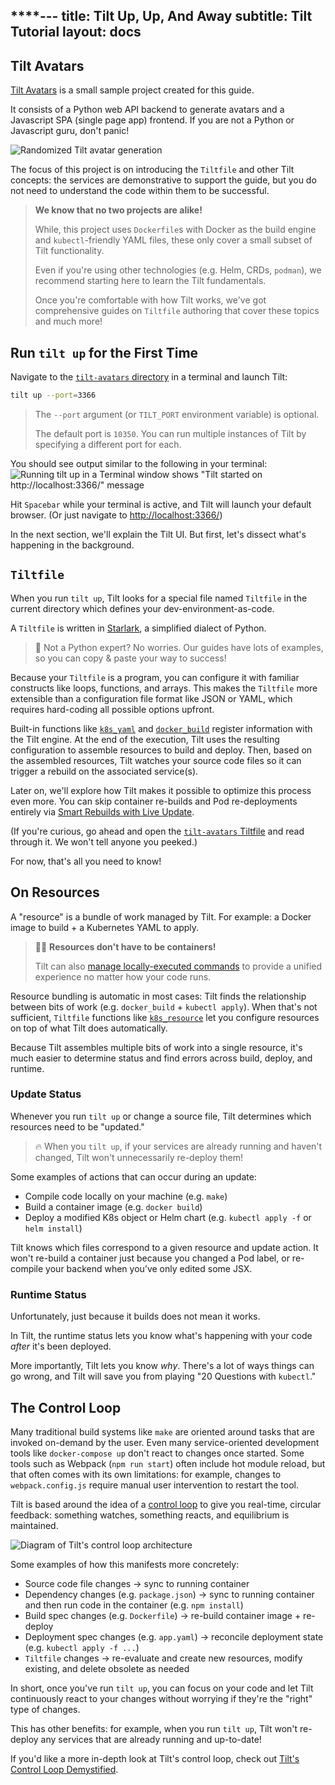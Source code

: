 ****---
title: Tilt Up, Up, And Away
subtitle: Tilt Tutorial
layout: docs
---
## Tilt Avatars
[Tilt Avatars][repo-tilt-avatars] is a small sample project created for this guide.

It consists of a Python web API backend to generate avatars and a Javascript SPA (single page app) frontend.
If you are not a Python or Javascript guru, don't panic!

![Randomized Tilt avatar generation](/assets/img/tutorial/tilt-avatars.gif)

The focus of this project is on introducing the `Tiltfile` and other Tilt concepts: the services are demonstrative to support the guide, but you do not need to understand the code within them to be successful.

> **We know that no two projects are alike!**
>
> While, this project uses `Dockerfile`s with Docker as the build engine and `kubectl`-friendly YAML files,
> these only cover a small subset of Tilt functionality.
> 
> Even if you're using other technologies (e.g. Helm, CRDs, `podman`), we recommend starting here to learn the Tilt fundamentals.
>
> Once you're comfortable with how Tilt works, we've got comprehensive guides on `Tiltfile` authoring that cover these topics and much more!

## Run `tilt up` for the First Time
Navigate to the [`tilt-avatars` directory][tutorial-prerequisites-sample-project] in a terminal and launch Tilt:
```bash
tilt up --port=3366
```

> The `--port` argument (or `TILT_PORT` environment variable) is optional.
>
> The default port is `10350`.
> You can run multiple instances of Tilt by specifying a different port for each.

You should see output similar to the following in your terminal:
![Running tilt up in a Terminal window shows "Tilt started on http://localhost:3366/" message](/assets/img/tutorial/tilt-up-cli.gif)

Hit `Spacebar` while your terminal is active, and Tilt will launch your default browser.
(Or just navigate to [http://localhost:3366/]())

In the next section, we'll explain the Tilt UI. But first, let's dissect what's happening in the background.
<!-- TODO(milas): this would be a great place for a cheeky graphic about how we're stalling while the builds happen -->

## `Tiltfile`
When you run `tilt up`, Tilt looks for a special file named `Tiltfile` in the current directory which defines your dev-environment-as-code.

A `Tiltfile` is written in [Starlark][starlark], a simplified dialect of Python.

> 🐍 Not a Python expert? No worries. Our guides have lots of examples, so you can copy & paste your way to success!

Because your `Tiltfile` is a program, you can configure it with familiar constructs like loops, functions, and arrays.
This makes the `Tiltfile` more extensible than a configuration file format like JSON or YAML, which requires hard-coding all possible options upfront.

Built-in functions like [`k8s_yaml`][api-k8s_yaml] and [`docker_build`][api-docker_build] register information with the Tilt engine.
At the end of the execution, Tilt uses the resulting configuration to assemble resources to build and deploy. Then, based on the assembled resources, Tilt watches your source code files so it can trigger a rebuild on the associated service(s). 

Later on, we'll explore how Tilt makes it possible to optimize this process even more. You can skip container re-builds and Pod re-deployments entirely via [Smart Rebuilds with Live Update][tutorial-live-update].

(If you're curious, go ahead and open the [`tilt-avatars` Tiltfile][repo-tilt-avatars-tiltfile] and read through it.
We won't tell anyone you peeked.)

For now, that's all you need to know!
<!-- TODO(milas): snarky graphic about how that ^^^ was a galaxy brain info dump? -->

## On Resources
A "resource" is a bundle of work managed by Tilt. For example: a Docker image to build + a Kubernetes YAML to apply.

> 😶‍🌫️ **Resources don't have to be containers!**
>
> Tilt can also [manage locally-executed commands][local-resource] to provide a unified experience no matter how your code runs.  

Resource bundling is automatic in most cases: Tilt finds the relationship between bits of work (e.g. `docker_build` + `kubectl apply`).
When that's not sufficient, `Tiltfile` functions like [`k8s_resource`][api-k8s_resource] let you configure resources on top of what Tilt does automatically.

Because Tilt assembles multiple bits of work into a single resource, it's much easier to determine status and find errors across build, deploy, and runtime.

### Update Status
Whenever you run `tilt up` or change a source file, Tilt determines which resources need to be "updated." 

> 🔥️ When you `tilt up`, if your services are already running and haven't changed, Tilt won't unnecessarily re-deploy them!

Some examples of actions that can occur during an update:
 * Compile code locally on your machine (e.g. `make`)
 * Build a container image (e.g. `docker build`)
 * Deploy a modified K8s object or Helm chart (e.g. `kubectl apply -f` or `helm install`)

Tilt knows which files correspond to a given resource and update action. It won't re-build a container just because you changed a Pod label, or re-compile your backend when you’ve only edited some JSX.

### Runtime Status
Unfortunately, just because it builds does not mean it works.

In Tilt, the runtime status lets you know what's happening with your code _after_ it's been deployed.

<!-- TODO(milas): this section is chaotic, needs a CrashLoopBackOff joke graphic, and probably some more actual detail -->

More importantly, Tilt lets you know _why_. There's a lot of ways things can go wrong, and Tilt will save you from playing "20 Questions with `kubectl`."

## The Control Loop
Many traditional build systems like `make` are oriented around tasks that are invoked on-demand by the user.
Even many service-oriented development tools like `docker-compose up` don't react to changes once started.
Some tools such as Webpack (`npm run start`) often include hot module reload, but that often comes with its own limitations: for example, changes to `webpack.config.js` require manual user intervention to restart the tool.

Tilt is based around the idea of a [control loop][control-loop] to give you real-time, circular feedback: something watches, something reacts, and equilibrium is maintained.

![Diagram of Tilt's control loop architecture](/assets/img/controlloop/06.jpg)

Some examples of how this manifests more concretely:
 * Source code file changes -> sync to running container
 * Dependency changes (e.g. `package.json`) -> sync to running container and then run code in the container (e.g. `npm install`)
 * Build spec changes (e.g. `Dockerfile`) -> re-build container image + re-deploy
 * Deployment spec changes (e.g. `app.yaml`) -> reconcile deployment state (e.g. `kubectl apply -f ...`)
 * `Tiltfile` changes -> re-evaluate and create new resources, modify existing, and delete obsolete as needed

In short, once you've run `tilt up`, you can focus on your code and let Tilt continuously react to your changes without worrying if they're the "right" type of changes.

This has other benefits: for example, when you run `tilt up`, Tilt won't re-deploy any services that are already running and up-to-date!

If you'd like a more in-depth look at Tilt's control loop, check out [Tilt's Control Loop Demystified][control-loop].

[api-docker_build]: /api.html#api.docker_build
[api-k8s_resource]: /api.html#api.k8s_resource
[api-k8s_yaml]: /api.html#api.k8s_yaml
[control-loop]: /controlloop.html
[local-resource]: /local_resource.html
[repo-tilt-avatars]: https://github.com/tilt-dev/tilt-avatars
[repo-tilt-avatars-tiltfile]: https://github.com/tilt-dev/tilt-avatars/blob/master/Tiltfile
[starlark]: https://docs.bazel.build/versions/main/skylark/language.html
[tutorial-live-update]: ./4-live-update.html
[tutorial-prerequisites-sample-project]: ./1-prerequisites.html#clone-the-sample-project
